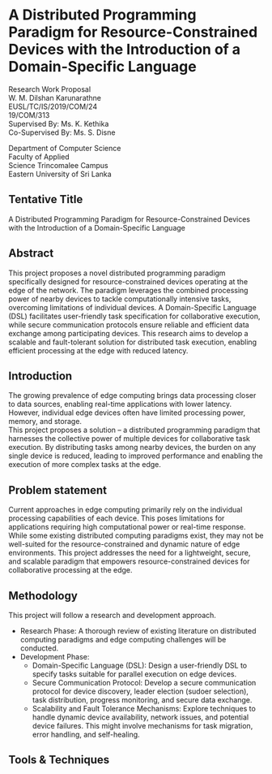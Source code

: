 # A Distributed Programming Paradigm for Resource-Constrained Devices with the Introduction of a Domain-Specific Language

Research Work Proposal  
W. M. Dilshan Karunarathne  
EUSL/TC/IS/2019/COM/24  
19/COM/313  
Supervised By: Ms. K. Kethika  
Co-Supervised By: Ms. S. Disne  

Department of Computer Science  
Faculty of Applied  
Science Trincomalee Campus  
Eastern University of Sri Lanka  

## Tentative Title

A Distributed Programming Paradigm for Resource-Constrained Devices with the Introduction of a Domain-Specific Language

## Abstract 

This project proposes a novel distributed programming paradigm specifically designed for resource-constrained devices 
operating at the edge of the network. The paradigm leverages the combined processing power of nearby devices to tackle 
computationally intensive tasks, overcoming limitations of individual devices. A Domain-Specific Language (DSL) 
facilitates user-friendly task specification for collaborative execution, while secure communication protocols ensure 
reliable and efficient data exchange among participating devices. This research aims to develop a scalable and 
fault-tolerant solution for distributed task execution, enabling efficient processing at the edge with reduced latency.

## Introduction

The growing prevalence of edge computing brings data processing closer to data sources, enabling real-time applications 
with lower latency. However, individual edge devices often have limited processing power, memory, and storage.  
This project proposes a solution – a distributed programming paradigm that harnesses the collective power of multiple 
devices for collaborative task execution. By distributing tasks among nearby devices, the burden on any single device 
is reduced, leading to improved performance and enabling the execution of more complex tasks at the edge.

## Problem statement

Current approaches in edge computing primarily rely on the individual processing capabilities of each device. 
This poses limitations for applications requiring high computational power or real-time response. While some existing 
distributed computing paradigms exist, they may not be well-suited for the resource-constrained and dynamic nature of 
edge environments. This project addresses the need for a lightweight, secure, and scalable paradigm that empowers 
resource-constrained devices for collaborative processing at the edge.

## Methodology

This project will follow a research and development approach.
* Research Phase: A thorough review of existing literature on distributed computing paradigms and edge computing 
challenges will be conducted.
* Development Phase:
  * Domain-Specific Language (DSL): Design a user-friendly DSL to specify tasks suitable for parallel execution on 
  edge devices.
  * Secure Communication Protocol: Develop a secure communication protocol for device discovery, leader election 
  (sudoer selection), task distribution, progress monitoring, and secure data exchange.
  * Scalability and Fault Tolerance Mechanisms: Explore techniques to handle dynamic device availability, 
  network issues, and potential device failures. This might involve mechanisms for task migration, error handling, 
  and self-healing.

## Tools & Techniques
